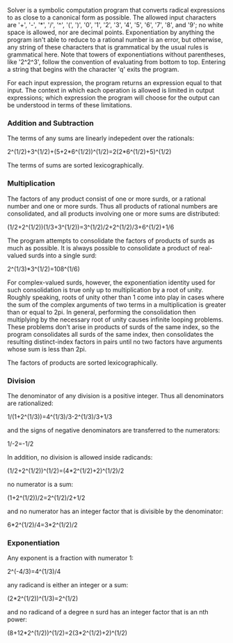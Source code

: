 Solver is a symbolic computation program that converts radical expressions to as close to a canonical form as possible. The allowed input characters are '+', '-', '\*', '/', '^', '(', ')', '0', '1', '2', '3', '4', '5', '6', '7', '8', and '9'; no white space is allowed, nor are decimal points. Exponentiation by anything the program isn't able to reduce to a rational number is an error, but otherwise, any string of these characters that is grammatical by the usual rules is grammatical here. Note that towers of exponentiations without parentheses, like '2^2^3', follow the convention of evaluating from bottom to top. Entering a string that begins with the character 'q' exits the program.

For each input expression, the program returns an expression equal to that input. The context in which each operation is allowed is limited in output expressions; which expression the program will choose for the output can be understood in terms of these limitations. 

### Addition and Subtraction

The terms of any sums are linearly indepedent over the rationals:

2^(1/2)+3^(1/2)+(5+2\*6^(1/2))^(1/2)=2(2\*6^(1/2)+5)^(1/2)

The terms of sums are sorted lexicographically.

### Multiplication

The factors of any product consist of one or more surds, or a rational number and one or more surds. Thus all products of rational numbers are consolidated, and all products involving one or more sums are distributed:

(1/2+2^(1/2))(1/3+3^(1/2))=3^(1/2)/2+2^(1/2)/3+6^(1/2)+1/6

The program attempts to consolidate the factors of products of surds as much as possible. It is always possible to consolidate a product of real-valued surds into a single surd:

2^(1/3)\*3^(1/2)=108^(1/6)

For complex-valued surds, however, the exponentiation identity used for such consolidation is true only up to multiplication by a root of unity. Roughly speaking, roots of unity other than 1 come into play in cases where the sum of the complex arguments of two terms in a multiplication is greater than or equal to 2pi. In general, performing the consolidation then multiplying by the necessary root of unity causes infinite looping problems. These problems don't arise in products of surds of the same index, so the program consolidates all surds of the same index, then consolidates the resulting distinct-index factors in pairs until no two factors have arguments whose sum is less than 2pi.

The factors of products are sorted lexicographically.

### Division

The denominator of any division is a positive integer. Thus all denominators are rationalized: 

1/(1+2^(1/3))=4^(1/3)/3-2^(1/3)/3+1/3

and the signs of negative denominators are transferred to the numerators:

1/-2=-1/2

In addition, no division is allowed inside radicands:

(1/2+2^(1/2))^(1/2)=(4\*2^(1/2)+2)^(1/2)/2

no numerator is a sum:

(1+2^(1/2))/2=2^(1/2)/2+1/2

and no numerator has an integer factor that is divisible by the denominator:

6\*2^(1/2)/4=3\*2^(1/2)/2

### Exponentiation

Any exponent is a fraction with numerator 1:

2^(-4/3)=4^(1/3)/4

any radicand is either an integer or a sum:

(2\*2^(1/2))^(1/3)=2^(1/2)

and no radicand of a degree n surd has an integer factor that is an nth power:

(8+12\*2^(1/2))^(1/2)=2(3\*2^(1/2)+2)^(1/2)
